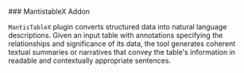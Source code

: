 ### MantistableX Addon

`MantisTableX` plugin converts structured data into natural language descriptions. Given an input table with annotations specifying the relationships and significance of its data, the tool generates coherent textual summaries or narratives that convey the table's information in readable and contextually appropriate sentences.

